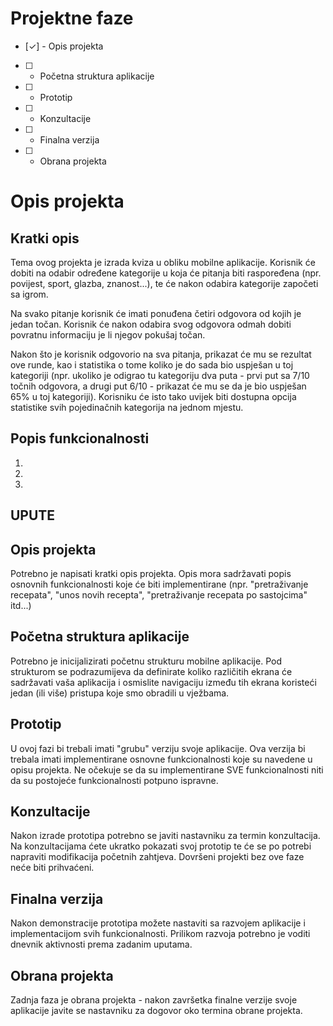 # Projektne faze
- [✓] - Opis projekta
- [ ] - Početna struktura aplikacije
- [ ] - Prototip
- [ ] - Konzultacije
- [ ] - Finalna verzija
- [ ] - Obrana projekta

# Opis projekta
## Kratki opis
Tema ovog projekta je izrada kviza u obliku mobilne aplikacije. Korisnik će dobiti na odabir određene kategorije u koja će pitanja biti raspoređena (npr. povijest, sport, glazba, znanost...), te će nakon odabira kategorije započeti sa igrom. 

Na svako pitanje korisnik će imati ponuđena četiri odgovora od kojih je jedan točan. Korisnik će nakon odabira svog odgovora odmah dobiti povratnu informaciju je li njegov pokušaj točan. 

Nakon što je korisnik odgovorio na sva pitanja, prikazat će mu se rezultat ove runde, kao i statistika o tome koliko je do sada bio uspješan u toj kategoriji (npr. ukoliko je odigrao tu kategoriju dva puta - prvi put sa 7/10 točnih odgovora, a drugi put 6/10 - prikazat će mu se da je bio uspješan 65% u toj kategoriji). Korisniku će isto tako uvijek biti dostupna opcija statistike svih pojedinačnih kategorija na jednom mjestu.

## Popis funkcionalnosti

1. 
2.
3.

## UPUTE
## Opis projekta
Potrebno je napisati kratki opis projekta.
Opis mora sadržavati popis osnovnih funkcionalnosti koje će biti implementirane (npr. "pretraživanje recepata", "unos novih recepta", "pretraživanje recepata po sastojcima" itd...)

## Početna struktura aplikacije
Potrebno je inicijalizirati početnu strukturu mobilne aplikacije.
Pod strukturom se podrazumijeva da definirate koliko različitih ekrana će sadržavati vaša aplikacija i osmislite navigaciju između tih ekrana koristeći jedan (ili više) pristupa koje smo obradili u vježbama.

## Prototip
U ovoj fazi bi trebali imati "grubu" verziju svoje aplikacije. Ova verzija bi trebala imati implementirane osnovne funkcionalnosti koje su navedene u opisu projekta. Ne očekuje se da su implementirane SVE funkcionalnosti niti da su postojeće funkcionalnosti potpuno ispravne.

## Konzultacije
Nakon izrade prototipa potrebno se javiti nastavniku za termin konzultacija. Na konzultacijama ćete ukratko pokazati svoj prototip te će se po potrebi napraviti modifikacija početnih zahtjeva. Dovršeni projekti bez ove faze neće biti prihvaćeni.

## Finalna verzija
Nakon demonstracije prototipa možete nastaviti sa razvojem aplikacije i implementacijom svih funkcionalnosti. Prilikom razvoja potrebno je voditi dnevnik aktivnosti prema zadanim uputama.

## Obrana projekta
Zadnja faza je obrana projekta - nakon završetka finalne verzije svoje aplikacije javite se nastavniku za dogovor oko termina obrane projekta.
